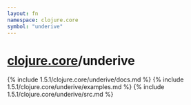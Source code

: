 ```yaml
---
layout: fn
namespace: clojure.core
symbol: "underive"
---
```


# [clojure.core](../)/underive

{% include 1.5.1/clojure.core/underive/docs.md %}
{% include 1.5.1/clojure.core/underive/examples.md %}
{% include 1.5.1/clojure.core/underive/src.md %}

